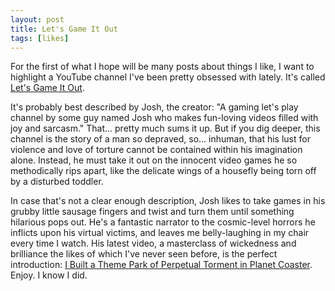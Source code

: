 ```yaml
---
layout: post
title: Let's Game It Out
tags: [likes]
---
```


For the first of what I hope will be many posts about things I like, I want to highlight a YouTube channel I've been pretty obsessed with lately. It's called [Let's Game It Out](https://www.youtube.com/channel/UCto7D1L-MiRoOziCXK9uT5Q).

It's probably best described by Josh, the creator: "A gaming let's play channel by some guy named Josh who makes fun-loving videos filled with joy and sarcasm." That... pretty much sums it up. But if you dig deeper, this channel is the story of a man so depraved, so... inhuman, that his lust for violence and love of torture cannot be contained within his imagination alone. Instead, he must take it out on the innocent video games he so methodically rips apart, like the delicate wings of a housefly being torn off by a disturbed toddler.

In case that's not a clear enough description, Josh likes to take games in his grubby little sausage fingers and twist and turn them until something hilarious pops out. He's a fantastic narrator to the cosmic-level horrors he inflicts upon his virtual victims, and leaves me belly-laughing in my chair every time I watch. His latest video, a masterclass of wickedness and brilliance the likes of which I've never seen before, is the perfect introduction: [I Built a Theme Park of Perpetual Torment in Planet Coaster](https://youtu.be/BvEKky9N1tQ). Enjoy. I know I did.